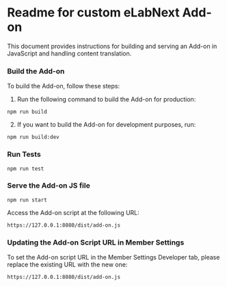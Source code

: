 # Readme for custom eLabNext Add-on
This document provides instructions for building and serving an Add-on in JavaScript and handling content translation.

### Build the Add-on
To build the Add-on, follow these steps:

1. Run the following command to build the Add-on for production:

```npm run build```

2. If you want to build the Add-on for development purposes, run:

```npm run build:dev```

### Run Tests

```npm run test```

### Serve the Add-on JS file

```npm run start```


Access the Add-on script at the following URL:

```https://127.0.0.1:8080/dist/add-on.js```




### Updating the Add-on Script URL in Member Settings

To set the Add-on script URL in the Member Settings Developer tab, please replace the existing URL with the new one:


```https://127.0.0.1:8080/dist/add-on.js```
